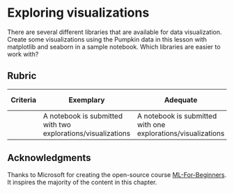 # Exploring visualizations

There are several different libraries that are available for data visualization. Create some visualizations using the Pumpkin data in this lesson with matplotlib and seaborn in a sample notebook. Which libraries are easier to work with?

## Rubric

| Criteria | Exemplary | Adequate | Needs Improvement |
| -------- | --------- | -------- | ----------------- |
|          | A notebook is submitted with two explorations/visualizations         |   A notebook is submitted with one explorations/visualizations       |  A notebook is not submitted                 |

## Acknowledgments

Thanks to Microsoft for creating the open-source course [ML-For-Beginners](https://github.com/microsoft/ML-For-Beginners). It inspires the majority of the content in this chapter.
